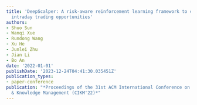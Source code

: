 ```yaml
---
title: 'DeepScalper: A risk-aware reinforcement learning framework to capture fleeting
  intraday trading opportunities'
authors:
- Shuo Sun
- Wanqi Xue
- Rundong Wang
- Xu He
- Junlei Zhu
- Jian Li
- Bo An
date: '2022-01-01'
publishDate: '2023-12-24T04:41:30.035451Z'
publication_types:
- paper-conference
publication: "*Proceedings of the 31st ACM International Conference on Information
  & Knowledge Management (CIKM'22)*"
---
```

